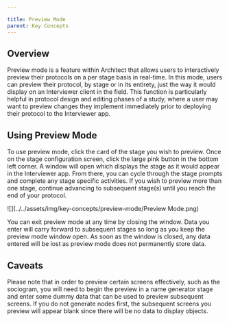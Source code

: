 ```yaml
---

title: Preview Mode
parent: Key Concepts
---
```

## Overview

Preview mode is a feature within Architect that allows users to interactively preview their protocols on a per stage basis in real-time. In this mode, users can preview their protocol, by stage or in its entirety, just the way it would display on an Interviewer client in the field. This function is particularly helpful in protocol design and editing phases of a study, where a user may want to preview changes they implement immediately prior to deploying their protocol to the Interviewer app.

## Using Preview Mode

To use preview mode, click the card of the stage you wish to preview. Once on the stage configuration screen, click the large pink button in the bottom left corner. A window will open which displays the stage as it would appear in the Interviewer app. From there, you can cycle through the stage prompts and complete any stage specific activities. If you wish to preview more than one stage, continue advancing to subsequent stage(s) until you reach the end of your protocol.

![](../../assets/img/key-concepts/preview-mode/Preview Mode.png)

You can exit preview mode at any time by closing the window. Data you enter will carry forward to subsequent stages so long as you keep the preview mode window open. As soon as the window is closed, any data entered will be lost as preview mode does not permanently store data.

## Caveats

Please note that in order to preview certain screens effectively, such as the sociogram, you will need to begin the preview in a name generator stage and enter some dummy data that can be used to preview subsequent screens. If you do not generate nodes first, the subsequent screens you preview will appear blank since there will be no data to display objects.

